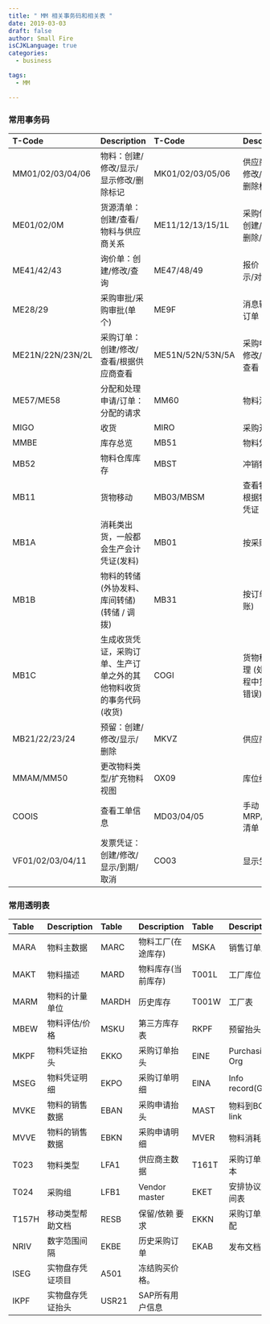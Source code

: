 ```yaml
---
title: " MM 相关事务码和相关表 "
date: 2019-03-03
draft: false
author: Small Fire
isCJKLanguage: true
categories: 
  - business

tags: 
  - MM

---
```


### 常用事务码

| T-Code           | Description                                                  | T-Code           | Description                                     |
| :--------------- | :----------------------------------------------------------- | :--------------- | :---------------------------------------------- |
| MM01/02/03/04/06 | 物料：创建/修改/显示/显示修改/删除标记                       | MK01/02/03/05/06 | 供应商：创建/修改/显示/冻结/删除标记            |
| ME01/02/0M       | 货源清单：创建/查看/物料与供应商关系                         | ME11/12/13/15/1L | 采购信息记录：创建/修改/显示/删除/供应商        |
| ME41/42/43       | 询价单：创建/修改/查询                                       | ME47/48/49       | 报价：维护/显示/对比                            |
| ME28/29          | 采购审批/采购审批(单个)                                      | ME9F             | 消息输出：采购订单                              |
| ME21N/22N/23N/2L | 采购订单：创建/修改/查看/根据供应商查看                      | ME51N/52N/53N/5A | 采购申请:创建/修改/查看/批量查看                |
| ME57/ME58        | 分配和处理申请/订单：分配的请求                              | MM60             | 物料清单查询                                    |
| MIGO             | 收货                                                         | MIRO             | 采购开票                                        |
| MMBE             | 库存总览                                                     | MB51             | 物料凭证清单                                    |
| MB52             | 物料仓库库存                                                 | MBST             | 冲销物料凭证                                    |
| MB11             | 货物移动                                                     | MB03/MBSM        | 查看物料凭证/根据物料查物料凭证                 |
| MB1A             | 消耗类出货，一般都会生产会计凭证(发料)                       | MB01             | 按采购订单收货                                  |
| MB1B             | 物料的转储 (外协发料、库间转储)(转储 / 调拨)                 | MB31             | 按订单收货 (过账)                               |
| MB1C             | 生成收货凭证，采购订单、生产订单之外的其他物料收货的事务代码 (收货) | COGI             | 货物移动错误处理 (处理生产过程中货物移动的错误) |
| MB21/22/23/24    | 预留：创建/修改/显示/删除                                    | MKVZ             | 供应商清单                                      |
| MMAM/MM50        | 更改物料类型/扩充物料视图                                    | OX09             | 库位维护                                        |
| COOIS            | 查看工单信息                                                 | MD03/04/05       | 手动 MRP/MRP/MRP清单                            |
| VF01/02/03/04/11 | 发票凭证：创建/修改/显示/到期/取消                           | CO03             | 显示生产订单                                    |

### 常用透明表

| Table | Description      | Table | Description        | Table | Description         |
| :---- | :--------------- | :---- | :----------------- | :---- | :------------------ |
| MARA  | 物料主数据       | MARC  | 物料工厂(在途库存) | MSKA  | 销售订单库存        |
| MAKT  | 物料描述         | MARD  | 物料库存(当前库存) | T001L | 工厂库位关系        |
| MARM  | 物料的计量单位   | MARDH | 历史库存           | T001W | 工厂表              |
| MBEW  | 物料评估/价格    | MSKU  | 第三方库存表       | RKPF  | 预留抬头            |
| MKPF  | 物料凭证抬头     | EKKO  | 采购订单抬头       | EINE  | Purchasing Org      |
| MSEG  | 物料凭证明细     | EKPO  | 采购订单明细       | EINA  | Info record(G_data) |
| MVKE  | 物料的销售数据   | EBAN  | 采购申请抬头       | MAST  | 物料到BOM link      |
| MVVE  | 物料的销售数据   | EBKN  | 采购申请明细       | MVER  | 物料消耗            |
| T023  | 物料类型         | LFA1  | 供应商主数据       | T161T | 采购订单类型文本    |
| T024  | 采购组           | LFB1  | Vendor master      | EKET  | 安排协议交付时间表  |
| T157H | 移动类型帮助文档 | RESB  | 保留/依赖 要求     | EKKN  | 采购订单账号分配    |
| NRIV  | 数字范围间隔     | EKBE  | 历史采购订单       | EKAB  | 发布文档            |
| ISEG  | 实物盘存凭证项目 | A501  | 冻结购买价格。     |       |                     |
| IKPF  | 实物盘存凭证抬头 | USR21 | SAP所有用户信息    |       |                     |